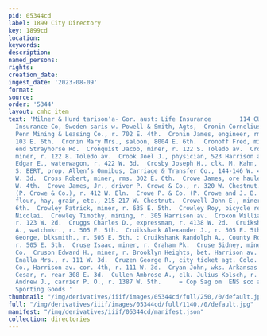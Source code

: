 ```yaml
---
pid: 05344cd
label: 1899 City Directory
key: 1899cd
location: 
keywords: 
description: 
named_persons: 
rights: 
creation_date: 
ingest_date: '2023-08-09'
format: 
source: 
order: '5344'
layout: cmhc_item
text: 'Milner & Hurd tarison‘a- Gor. aust: Life Insurance        114 CUL     | Svea
  Insurance Co, Sweden saris w. Powell & Smith, Agts,  Cronin Cornelius J., miner
  Penn Mining & Leasing Co., r. 702 E. 4th.  Cronin James, engineer, rms. 2 Iron Bldg.,
  103 E. 6th.  Cronin Mary Mrs., saloon, 8004 E. 6th.  Cronoff Fred, miner, r. E.
  end Strayhorse Rd.  Cronquist Jacob, miner, r. 122 S. Toledo av.  Cronquist Otto,
  miner, r. 122 8. Toledo av.  Crook Joel J., physician, 523 Harrison av.  Crosby
  Edgar E., waterwagon, r. 422 W. 3d.  Crosby Joseph H., clk. M. Kahn, r. 515 E. 10th.  CROSBY
  S: BERT, prop. Allen’s Omnibus, Carriage & Transfer Co., 144-146 W. 4th, r. 422
  W. 3d.  Cross Robert, miner, rms. 302 E. 6th.  Crowe James, ore hauler, r. 1388
  W. 4th.  Crowe James, Jr., driver P. Crowe & Co., r. 320 W. Chestnut.  Crowe Patrick
  (P. Crowe & Co.), r. 412 W. Eln.  Crowe P. & Co. (P. Crowe and J. B. Clune), groceries,
  flour, hay, grain, etc., 215-217 W. Chestnut.  Crowell John E., miner, r. 707 E.
  6th.  Crowley Patrick, miner, r. 635 E. 5th.  Crowley Roy, bicycle repairer George
  Nicolai.  Crowley Timothy, mining, r. 305 Harrison av.  Croxon William B., bartdr.,
  r. 123 W. 2d.  Cruggs Charles D., expressman, r. 4138 W. 2d.  Cruikshank Alexander
  A., watchmkr., r. 505 E. 5th.  Cruikshank Alexander J., r. 505 E. 5th. ‘            Cruikshank
  George, blksmith., r. 505 E. 5th. : Cruikshank Randolph A., County Road Overseer,
  r. 505 E. 5th.  Cruse Isaac, miner, r. Graham Pk.  Cruse Sidney, miner Ibex Mining
  Co.  Cruson Edward H., miner, r. Brooklyn Heights, bet. Harrison av. and Pine.  Cruzen
  Enalla Mrs., r. 111 W. 3d.  Cruzen George R., city ticket agt. Colo. Midland Ry.
  Co., Harrison av. cor. 4th, r. 111 W. 3d.  Cryan John, wks. Arkansas Valley Smelter.  Cuaz
  Cesar, r. rear 308 E. 3d.  Cullen Ambrose A., clk. Julius Kolsch, r. 106 E. 2d.  Cullen
  Andrew J., carrier P. O., r. 1387 W. 5th.     = Cop Sag om  ENS sco ar eau Barnard’s
  Sporting Goods '
thumbnail: "/img/derivatives/iiif/images/05344cd/full/250,/0/default.jpg"
full: "/img/derivatives/iiif/images/05344cd/full/1140,/0/default.jpg"
manifest: "/img/derivatives/iiif/05344cd/manifest.json"
collection: directories
---
```

